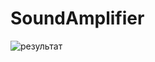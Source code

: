 # SoundAmplifier
![результат](https://github.com/DIY-Elecron1cs/SoundAmplifier/blob/main/images/result.jpg)
